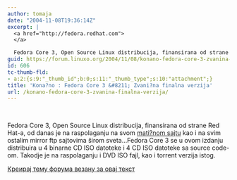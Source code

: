 ```yaml
---
author: tomaja
date: "2004-11-08T19:36:14Z"
excerpt: |
  <a href="http://fedora.redhat.com">
  </a>

  Fedora Core 3, Open Source Linux distribucija, finansirana od strane Red Hat-a, od danas je na raspolaganju na svom <a href="http://fedora.redhat.com/download">mati?nom sajtu</a> kao i na svim ostalim mirror ftp sajtovima širom sveta...
guid: https://forum.linuxo.org/2004/11/08/konano-fedora-core-3-zvanina-finalna-verzija/
id: 606
tc-thumb-fld:
- a:2:{s:9:"_thumb_id";b:0;s:11:"_thumb_type";s:10:"attachment";}
title: 'Kona?no : Fedora Core 3 &#8211; Zvani?na finalna verzija'
url: /konano-fedora-core-3-zvanina-finalna-verzija/
---
```

[  
](http://fedora.redhat.com) 

Fedora Core 3, Open Source Linux distribucija, finansirana od strane Red Hat-a, od danas je na raspolaganju na svom [mati?nom sajtu](http://fedora.redhat.com/download) kao i na svim ostalim mirror ftp sajtovima širom sveta&#8230;<!--break-->Fedora Core 3 se u ovom izdanju distribuira u 4 binarne CD ISO datoteke i 4 CD ISO datoteke sa source code-om. Takodje je na raspolaganju i DVD ISO fajl, kao i torrent verzija istog.

[Креирај тему форума везану за овај текст](https://linuxo.org/nova-tema-na-forumu/?se_pid=606)